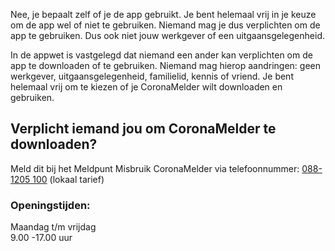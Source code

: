 Nee, je bepaalt zelf of je de app gebruikt. Je bent helemaal vrij in je keuze om de app wel of niet te gebruiken. Niemand mag je dus verplichten om de app te gebruiken. Dus ook niet jouw werkgever of een uitgaansgelegenheid.

In de appwet is vastgelegd dat niemand een ander kan verplichten om de app te downloaden of te gebruiken. Niemand mag hierop aandringen: geen werkgever, uitgaansgelegenheid, familielid, kennis of vriend. Je bent helemaal vrij om te kiezen of je CoronaMelder wilt downloaden en gebruiken.

## Verplicht iemand jou om CoronaMelder te downloaden? 

Meld dit bij het Meldpunt Misbruik CoronaMelder via telefoonnummer: <a href="tel:0881205100">088-1205 100</a> (lokaal tarief)

### Openingstijden:

Maandag t/m vrijdag<br />
9.00 -17.00 uur
